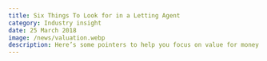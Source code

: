 ```yaml
---
title: Six Things To Look for in a Letting Agent
category: Industry insight
date: 25 March 2018
image: /news/valuation.webp
description: Here’s some pointers to help you focus on value for money and help manage the risks associated with being a landlord.
---
```


